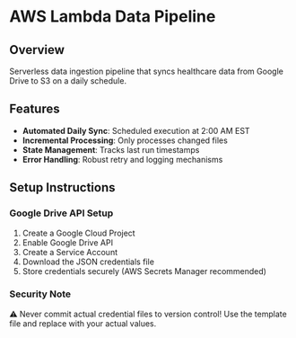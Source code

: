 # AWS Lambda Data Pipeline

## Overview
Serverless data ingestion pipeline that syncs healthcare data from Google Drive to S3 on a daily schedule.

## Features
- **Automated Daily Sync**: Scheduled execution at 2:00 AM EST
- **Incremental Processing**: Only processes changed files
- **State Management**: Tracks last run timestamps
- **Error Handling**: Robust retry and logging mechanisms

## Setup Instructions

### Google Drive API Setup
1. Create a Google Cloud Project
2. Enable Google Drive API
3. Create a Service Account
4. Download the JSON credentials file
5. Store credentials securely (AWS Secrets Manager recommended)

### Security Note
⚠️ Never commit actual credential files to version control!
Use the template file and replace with your actual values.
